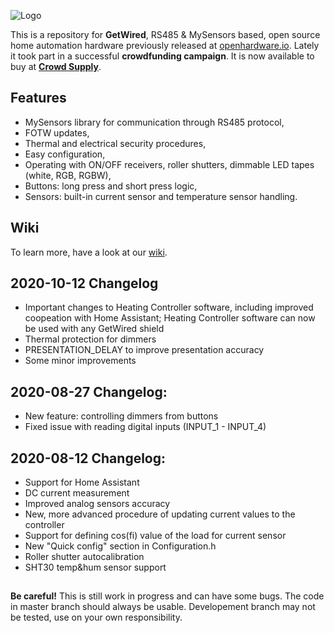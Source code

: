 ![Logo](https://github.com/feanor-anglin/GetWired-Project/blob/master/Images/GetWired_small.png)

This is a repository for **GetWired**, RS485 & MySensors based, open source home automation hardware previously released at [openhardware.io](https://www.openhardware.io/user/2098#view=projects). Lately it took part in a successful **crowdfunding campaign**. It is now available to buy at **[Crowd Supply](https://www.crowdsupply.com/domatic/getwired)**.

## Features
- MySensors library for communication through RS485 protocol,
- FOTW updates,
- Thermal and electrical security procedures,
- Easy configuration,
- Operating with ON/OFF receivers, roller shutters, dimmable LED tapes (white, RGB, RGBW),
- Buttons: long press and short press logic,
- Sensors: built-in current sensor and temperature sensor handling.

## Wiki
To learn more, have a look at our [wiki](https://github.com/feanor-anglin/GetWired-Project/wiki).

## 2020-10-12 Changelog
- Important changes to Heating Controller software, including improved coopeation with Home Assistant; Heating Controller software can now be used with any GetWired shield
- Thermal protection for dimmers
- PRESENTATION_DELAY to improve presentation accuracy
- Some minor improvements

## 2020-08-27 Changelog:
- New feature: controlling dimmers from buttons
- Fixed issue with reading digital inputs (INPUT_1 - INPUT_4)

## 2020-08-12 Changelog:
- Support for Home Assistant
- DC current measurement
- Improved analog sensors accuracy
- New, more advanced procedure of updating current values to the controller
- Support for defining cos(fi) value of the load for current sensor
- New "Quick config" section in Configuration.h
- Roller shutter autocalibration
- SHT30 temp&hum sensor support

##
**Be careful!** This is still work in progress and can have some bugs. The code in master branch should always be usable. Developement branch may not be tested, use on your own responsibility.
